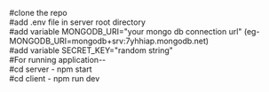 #clone the repo   
#add .env file in server root directory  
#add variable MONGODB_URI="your mongo db connection url" (eg- MONGODB_URI=mongodb+srv:7yhhiap.mongodb.net)  
#add variable SECRET_KEY="random string"  
#For running application--  
#cd server - npm start  
#cd client - npm run dev

